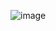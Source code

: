 ![image](https://github.com/netuninho/exercicio-proz-2/assets/93790694/0a9a41bf-d490-4274-a835-6161e2b1212c)
